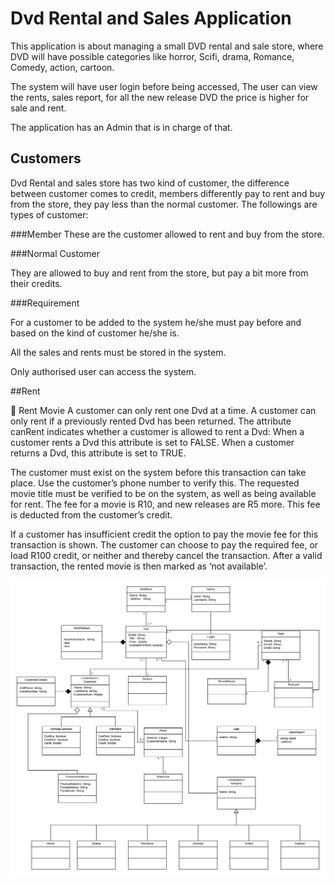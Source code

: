 # Dvd Rental and Sales Application

This application is about managing a small DVD rental and sale store, where DVD will have possible categories like horror, Scifi, drama, Romance, Comedy, action, cartoon.

The system will have user login before being accessed, The user can view the rents, sales report, for all the new release DVD the price is higher for sale and rent.

The application has an Admin that is in charge of that.
## Customers

Dvd Rental and sales store has two kind of customer, the difference between customer comes to credit, members differently pay to rent and buy from the store, they pay less than the normal customer. The followings are types of customer:

###Member
These are the customer allowed to rent and buy from the store.

###Normal Customer

They are allowed to buy and rent from the store, but pay a bit more from their credits.

###Requirement

For a customer to be added to the system he/she must pay before and based on the kind of customer he/she is.

All the sales and rents must be stored in the system.

Only authorised user can access the system.

##Rent

	Rent Movie
A customer can only rent one Dvd at a time. A customer can only rent if a previously rented Dvd has been returned. The attribute canRent indicates whether a customer is allowed to rent a Dvd: When a customer rents a Dvd this attribute is set to FALSE. When a customer returns a Dvd, this attribute is set to TRUE.

The customer must exist on the system before this transaction can take place. Use the customer’s phone number to verify this. 
The requested movie title must be verified to be on the system, as well as being available for rent.
The fee for a movie is R10, and new releases are R5 more. This fee is deducted from the customer’s credit.

If a customer has insufficient credit the option to pay the movie fee for this transaction is shown. The customer can choose to pay the required fee, or load R100 credit, or neither and thereby cancel the transaction. After a valid transaction, the rented movie is then marked as ‘not available’.
	


![](DvdRental%20Domain.png)